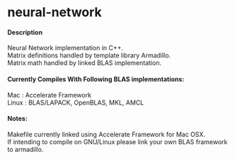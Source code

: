 # neural-network
#### Description
Neural Network implementation in C++.<br />
Matrix definitions handled by template library Armadillo.<br />
Matrix math handled by linked BLAS implementation.

#### Currently Compiles With Following BLAS implementations:
Mac   : Accelerate Framework<br/>
Linux : BLAS/LAPACK, OpenBLAS, MKL, AMCL

#### Notes:
Makefile currently linked using Accelerate Framework for Mac OSX.<br />
If intending to compile on GNU/Linux please link your own BLAS framework to armadillo.<br />

